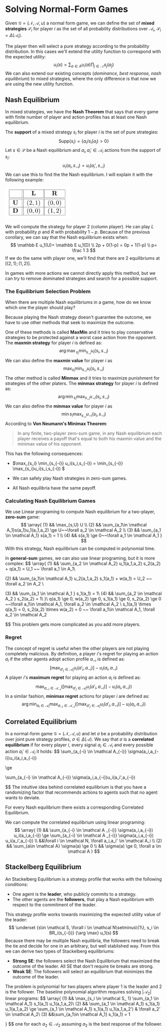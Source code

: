 # Solving Normal-Form Games

Given $\mathcal G =(\mathcal N, \mathcal A,u)$ a normal form game, we can define the set of **mixed strategies** $\mathcal S_i$ for player $i$ as the set of all probability distributions over $\mathcal A_i$, $\mathcal S_i = \Delta(\mathcal A_i)$.

The player then will select a pure strategy according to the probability distribution. In this cases we'll extend the utility function to correspond with the expected utility:
$$
u_i(s) = \sum_{a\in A} u_i(a) \prod_{j\in \mathcal N} s_j(a_j) 
$$
We can also extend our existing concepts (*dominance, best response, nash equilibrium*) to mixed strategies, where the only difference is that now we are using the new utility function.

## Nash Equilibrium

In mixed strategies, we have the **Nash Theorem** that says that every game with finite number of player and action profiles has at least one Nash equilibrium.

The **support** of a mixed strategy $s_i$ for player $i$ is the set of pure strategies:
$$
\text{Supp}(s_i)=\{a_i/s_i(a_i) > 0\}
$$
Let $s\in \mathcal S$ be a Nash equilibrium and $a_i,a_i' \in \mathcal A_i$ actions from the support of $s_i$:
$$
u_i(a_i,s_{-i}) = u_i(a_i',s_{-i})
$$
We can use this to find the the Nash equilibrium. I will explain it with the following example:

<img src="Resources/Untitled/image-20201028120612729.png" alt="image-20201028120612729" style="zoom:50%;" />

We will compute the strategy for player 2 (column player). He can play $L$ with probability $p$ and $R$ with probability $1-p$. Because of the previous corollary, we can say that the Nash equilibrium exists when:
$$
\mathbb E u_1(U)= \mathbb E u_1(D) \\
2p + 0(1-p) = 0p + 1(1-p) \\
p= \frac 1 3
$$
If we do the same with player one, we'll find that there are 2 equilibriums at $[(2,1);(1,2)]$.

In games with more actions we cannot directly apply this method, but we can try to remove dominated strategies and search for a possible support.

### The Equilibrium Selection Problem

When there are multiple Nash equilibriums in a game, how do we know which one the player should play?

Because playing the Nash strategy doesn't guarantee the outcome, we have to use other methods that seek to maximize the outcome.

One of these methods is called **MaxMin** and it tries to play conservative strategies to be protected against a worst case action from the opponent. The **maxmin strategy** for player $i$ is defined as:
$$
{\arg \max}_{s_i} \min_{s_{-i}} u_i(s_i,s_{-i})
$$
 We can also define the **maxmin value** for player $i$ as
$$
\max_{s_i} \min_{s_{-i}} u_i(s_i,s_{-i})
$$
The other method is called **Minmax** and it tries to maximize punishment for strategies of the other platers. The **minmax strategy** for player $i$ is defined as:
$$
{\arg \min}_{s_i} \max_{s_{-i}} u_{-i}(s_i,s_{-i})
$$
 We can also define the **minmax value** for player $i$ as
$$
\min{s_i} \max_{s_{-i}} u_{-i}(s_i,s_{-i})
$$
According to **Von Neumann's Minimax Theorem**:

>In any finite, two-player zero-sum game, in any Nash equilibrium each player receives a payoff that's equal to both his maxmin value and the minimax value of his opponent.

This has the following consequences:

- $\max_{s_i} \min_{s_{-i}} u_i(s_i,s_{-i}) = \min_{s_{-i}} \max_{s_i}u_i(s_i,s_{-i}) $
- We can safely play Nash strategies in zero-sum games.

- All Nash equilibria have the same payoff.

### Calculating Nash Equilibrium Games

We use Linear programing to compute Nash equilibrium for a two-player, **zero-sum** game:
$$
\array{
	(1) && \max_{s,U} U \\
	(2) && \sum_{a_1\in \mathcal A_1}s(a_1)u_1(a_1,a_2) \ge U~~\forall a_2 \in \mathcal A_2 \\
	(3) && \sum_{a_1 \in \mathcal A_1} s(a_1) = 1 \\
	(4) && s(a_1) \ge 0~~\forall a_1 \in \mathcal A_1
}
$$
With this strategy, Nash equilibrium can be computed in polynomial time.

In **general-sum** games, we can also use linear programing, but it is more complex:
$$
\array{
(1) && \sum_{a_2 \in \mathcal A_2} u_1(a_1,a_2) s_2(a_2) + q(a_1) = U_1	~~ \forall a_1 \in A_1\\

(2) && \sum_{a_1\in \mathcal A_1} u_2(a_1,a_2) s_1(a_1) + w(a_1) = U_2	~~ \forall a_2 \in A_2 \\

(3) && \sum_{a_1 \in \mathcal A_1 } s_1(a_1) = 1\\
(4) && \sum_{a_2 \in \mathcal A_2 } s_2(a_2) = 1\\
}\\
q(a_1) \ge 0, w(a_2) \ge 0, s_1(a_1) \ge 0, s_2(a_2) \ge 0 ~~\forall a_1\in \mathcal A_1, \forall a_2 \in \mathcal A_2 \\
s_1(a_1) \times q(a_1) = 0, s_2(a_2) \times w(a_2) = 0 ~~ \forall a_1\in \mathcal A_1, \forall a_2 \in \mathcal A_2 


$$
This problem gets more complicated as you add more players.

### Regret

The concept of regret is useful when the other players are not playing completely malicious. By definition, a player $i$'s regret for playing an action $a_i$ if the other agents adopt action profile $a_{-i}$ is defined as:
$$
\left[ \max_{a'_j \in \mathcal A_i} u_i(a'_i,a_{-i}) \right] - u_i(a_i,a_{-i})
$$
A player $i$'s **maximum regret** for playing an action $a_i$ is defined as:
$$
\max_{a_{-i} \in \mathcal A_{-i}} \left(\left[ \max_{a'_j \in \mathcal A_i} u_i(a'_i,a_{-i}) \right] - u_i(a_i,a_{-i})\right)
$$
In a similar fashion, **minimax regret** actions for player $i$ are defined as:
$$
\arg \min_{a_i\in \mathcal A_i} \max_{a_{-i} \in \mathcal A_{-i}} \left(\left[ \max_{a'_j \in \mathcal A_i} u_i(a'_i,a_{-i}) \right] - u_i(a_i,a_{-i})\right)
$$

## Correlated Equilibrium

In a normal-form game $\mathcal G = (\mathcal N,\mathcal A,u)$ and let $\sigma$ be a probability distribution over joint pure strategy profiles, $\sigma \in \Delta(\mathcal A)$. We say that $\sigma$ is a **correlated equilibrium** if for every player $i$, every signal $a_i \in \mathcal A_i$ and every possible action $a_i' \in \mathcal A_i$ it holds:
$$
\sum_{a_{-i} \in \mathcal A_{-i}} \sigma(a_i,a_{-i})u_i(a_i,a_{-i})

\ge 

\sum_{a_{-i} \in \mathcal A_{-i}} \sigma(a_i,a_{-i})u_i(a_i',a_{-i})

$$
The intuitive idea behind correlated equilibrium is that you have a randomizing factor that recommends actions to agents such that no agent wants to deviate.  

For every Nash equilibrium there exists a corresponding Correlated Equilibrium.

We can compute the correlated equilibrium using linear programing:
$$
\array{
(1) && \sum_{a_{-i} \in \mathcal A _{-i}} \sigma(a_i,a_{-i}) u_i(a_i,a_{-i}) \ge \sum_{a_{-i} \in \mathcal A _{-i}} \sigma(a_i,a_{-i}) u_i(a_i',a_{-i}) \\
&&\forall i \in \mathcal N, \forall a_i,a_i' \in \mathcal A_i \\
(2) && \sum_{a\in \mathcal A} \sigma(a) \ge 0 \\
&& \sigma(a) \ge 0, \forall a \in \mathcal A
}
$$

## Stackelberg Equilibrium

An Stackelberg Equilibrium is a strategy profile that works with the following conditions:

- One agent is the **leader**, who publicly commits to a strategy.
- The other agents are the **followers**, that play a Nash equilibrium with respect to the commitment of the leader.

This strategy profile works towards maximizing the expected utility value of the leader:
$$
\underset {s\in \mathcal S, \forall i \in \mathcal N\setminus\{1\}, s_i \in BR_i(s_{-i})} {\arg \max} u_1(s)
$$
Because there may be multiple Nash equilibria, the followers need to break the tie and decide for one in an arbitrary, but well stablished way. From this we can derive two types of Stackelberg equilibriums:

- **Strong SE**: the followers select the Nash Equilibrium that maximized the outcome of the leader. All SE that don't require tie breaks are strong.
- **Weak SE**: The followers will select an equilibrium that minimizes the outcome of the leader.

The problem is polynomial for two players where player 1 is the leader and 2 is the follower. The baseline polynomial algorithm requires solving $|\mathcal A_2|$ linear programs:
$$
\array{
(1) && \max_{s_i \in \mathcal S_ 1} \sum_{a_1 \in \mathcal A_1} s_1(a_1) u_1(a_1,a_2)\\
(2) && \sum_{a_1 \in \mathcal A_1} s_1(a_1) u_1(a_1,a_2) 
\ge \sum_{a_1 \in \mathcal A_1} s_1(a_1) u_1(a_1,a_2') & \forall a_2' \in \mathcal A_2\\
(3) &&\sum_{a_1\in \mathcal A_1} s_1(a_1) = 1

}
$$
one for each $a_2 \in \mathcal A_2$ assuming $a_2$ is the best response of the follower.